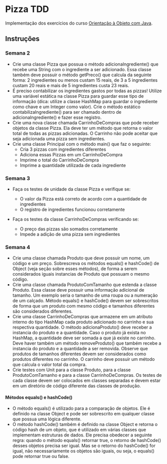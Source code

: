# Pizza TDD
Implementação dos exercícios do curso [Orientação à Objeto com Java](https://www.coursera.org/learn/orientacao-a-objetos-com-java).

## Instruções
### Semana 2
- Crie uma classe Pizza que possua o método adicionaIngrediente() que recebe uma String com o ingrediente a ser adicionado. Essa classe também deve possuir o método getPreco() que calcula da seguinte forma: 2 ingredientes ou menos custam 15 reais, de 3 a 5 ingredientes custam 20 reais e mais de 5 ingredientes custa 23 reais.
- É preciso contabilizar os ingredientes gastos por todas as pizzas! Utilize uma variável estática na classe Pizza para guardar esse tipo de informação (dica: utilize a classe HashMap para guardar o ingrediente como chave e um Integer como valor). Crie o método estático contabilizaIngrediente() para ser chamado dentro de adicionaIngrediente() e fazer esse registro.
- Crie uma nova classe chamada CarrinhoDeCompras que pode receber objetos da classe Pizza. Ela deve ter um método que retorna o valor total de todas as pizzas adicionadas. O Carrinho não pode aceitar que seja adicionada uma pizza sem ingredientes.
- Crie uma classe Principal com o método main() que faz o seguinte:
    - Cria 3 pizzas com ingredientes diferentes
    - Adiciona essas Pizzas em um CarrinhoDeCompra
    - Imprime o total do CarrinhoDeCompra
    - Imprime a quantidade utilizada de cada ingrediente

### Semana 3
- Faça os testes de unidade da classe Pizza e verifique se:
    - O valor da Pizza está correto de acordo com a quantidade de ingredientes
    - O registro de ingredientes funcionou corretamente

- Faça os testes da classe CarrinhoDeCompras verificando se: 
    - O preço das pizzas são somados corretamente 
    - Impede a adição de uma pizza sem ingredientes

### Semana 4
- Crie uma classe chamada Produto que deve possuir um nome, um código e um preço. Sobrescreva os métodos equals() e hashCode() de Object (veja seção sobre esses métodos), de forma a serem considerados iguais instancias de Produto que possuam o mesmo código.
- Crie uma classe chamada ProdutoComTamanho que estenda a classe Produto. Essa classe deve possuir uma informação adicional de tamanho. Um exemplo seria o tamanho de uma roupa ou a numeração de um calçado. Método equals() e hashCode() devem ser sobrescritos de forma que um produto com mesmo código e tamanhos diferentes são considerados diferentes.
- Crie uma classe CarrinhoDeCompras que armazene em um atributo interno do tipo HashMap cada produto adicionado no carrinho e sua respectiva quantidade. O método adicionaProduto() deve receber a instancia do produto e a quantidade. Caso o produto já exista no HashMap, a quantidade deve ser somada a que já existe no carrinho. Deve haver também um método removeProduto() que também recebe a instancia do produto e a quantidade a ser removida. Observe que produtos de tamanhos diferentes devem ser considerados como produtos diferentes no carrinho. O carrinho deve possuir um método que calcula o valor total da compra.
- Crie testes com Unit para a classe Produto, para a classe ProdutoComTamanho e para a classe CarrinhoDeCompras. Os testes de cada classe devem ser colocados em classes separadas e devem estar em um diretório de código diferente das classes de produção.

#### Métodos equals() e hashCode() 
- O método equals() é utilizado para a comparação de objetos. Ele é definido na classe Object e pode ser sobrescrito em qualquer classe que possua uma lógica diferente.
- O método hashCode() também é definido na classe Object e retorna o código hash de um objeto, que é utilizado em várias classes que implementam estruturas de dados. Ele precisa obedecer a seguinte regra: quando o método equals() retornar true, o retorno de hashCode() desses objetos precisa ser igual. Mas se o retorno do hashCode() for igual, não necessariamente os objetos são iguais, ou seja, o equals() pode retornar true ou false.
